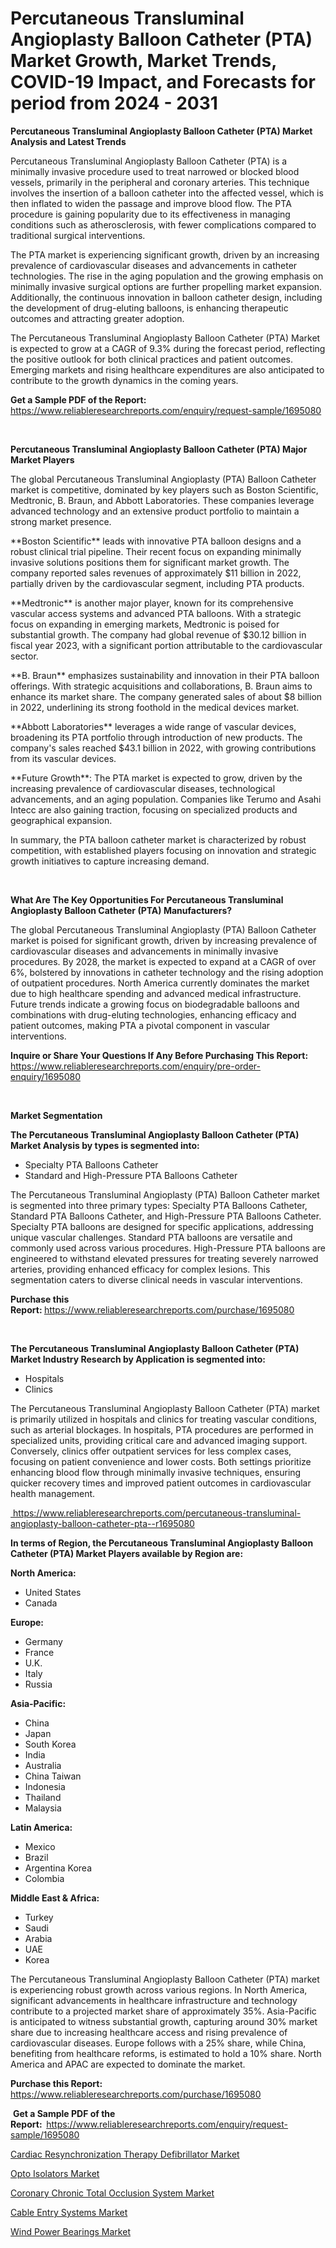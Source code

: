 <p><h1>Percutaneous Transluminal Angioplasty Balloon Catheter (PTA) Market Growth, Market Trends, COVID-19 Impact, and Forecasts for period from 2024 - 2031</h1></p><p><strong>Percutaneous Transluminal Angioplasty Balloon Catheter (PTA) Market Analysis and Latest Trends</strong></p>
<p><p>Percutaneous Transluminal Angioplasty Balloon Catheter (PTA) is a minimally invasive procedure used to treat narrowed or blocked blood vessels, primarily in the peripheral and coronary arteries. This technique involves the insertion of a balloon catheter into the affected vessel, which is then inflated to widen the passage and improve blood flow. The PTA procedure is gaining popularity due to its effectiveness in managing conditions such as atherosclerosis, with fewer complications compared to traditional surgical interventions.</p><p>The PTA market is experiencing significant growth, driven by an increasing prevalence of cardiovascular diseases and advancements in catheter technologies. The rise in the aging population and the growing emphasis on minimally invasive surgical options are further propelling market expansion. Additionally, the continuous innovation in balloon catheter design, including the development of drug-eluting balloons, is enhancing therapeutic outcomes and attracting greater adoption.</p><p>The Percutaneous Transluminal Angioplasty Balloon Catheter (PTA) Market is expected to grow at a CAGR of 9.3% during the forecast period, reflecting the positive outlook for both clinical practices and patient outcomes. Emerging markets and rising healthcare expenditures are also anticipated to contribute to the growth dynamics in the coming years.</p></p>
<p><strong>Get a Sample PDF of the Report:&nbsp;</strong> <a href="https://www.reliableresearchreports.com/enquiry/request-sample/1695080?utm_campaign=38&utm_medium=2&utm_source=Github&utm_content=ia&utm_term=07102024&utm_id=percutaneous-transluminal-angioplasty-balloon-catheter-pta">https://www.reliableresearchreports.com/enquiry/request-sample/1695080</a></p>
<p>&nbsp;</p>
<p><strong>Percutaneous Transluminal Angioplasty Balloon Catheter (PTA) Major Market Players</strong></p>
<p><p>The global Percutaneous Transluminal Angioplasty (PTA) Balloon Catheter market is competitive, dominated by key players such as Boston Scientific, Medtronic, B. Braun, and Abbott Laboratories. These companies leverage advanced technology and an extensive product portfolio to maintain a strong market presence.</p><p>**Boston Scientific** leads with innovative PTA balloon designs and a robust clinical trial pipeline. Their recent focus on expanding minimally invasive solutions positions them for significant market growth. The company reported sales revenues of approximately $11 billion in 2022, partially driven by the cardiovascular segment, including PTA products.</p><p>**Medtronic** is another major player, known for its comprehensive vascular access systems and advanced PTA balloons. With a strategic focus on expanding in emerging markets, Medtronic is poised for substantial growth. The company had global revenue of $30.12 billion in fiscal year 2023, with a significant portion attributable to the cardiovascular sector.</p><p>**B. Braun** emphasizes sustainability and innovation in their PTA balloon offerings. With strategic acquisitions and collaborations, B. Braun aims to enhance its market share. The company generated sales of about $8 billion in 2022, underlining its strong foothold in the medical devices market.</p><p>**Abbott Laboratories** leverages a wide range of vascular devices, broadening its PTA portfolio through introduction of new products. The company's sales reached $43.1 billion in 2022, with growing contributions from its vascular devices.</p><p>**Future Growth**: The PTA market is expected to grow, driven by the increasing prevalence of cardiovascular diseases, technological advancements, and an aging population. Companies like Terumo and Asahi Intecc are also gaining traction, focusing on specialized products and geographical expansion.</p><p>In summary, the PTA balloon catheter market is characterized by robust competition, with established players focusing on innovation and strategic growth initiatives to capture increasing demand.</p></p>
<p>&nbsp;</p>
<p><strong>What Are The Key Opportunities For Percutaneous Transluminal Angioplasty Balloon Catheter (PTA) Manufacturers?</strong></p>
<p><p>The global Percutaneous Transluminal Angioplasty (PTA) Balloon Catheter market is poised for significant growth, driven by increasing prevalence of cardiovascular diseases and advancements in minimally invasive procedures. By 2028, the market is expected to expand at a CAGR of over 6%, bolstered by innovations in catheter technology and the rising adoption of outpatient procedures. North America currently dominates the market due to high healthcare spending and advanced medical infrastructure. Future trends indicate a growing focus on biodegradable balloons and combinations with drug-eluting technologies, enhancing efficacy and patient outcomes, making PTA a pivotal component in vascular interventions.</p></p>
<p><strong>Inquire or Share Your Questions If Any Before Purchasing This Report:</strong> <a href="https://www.reliableresearchreports.com/enquiry/pre-order-enquiry/1695080?utm_campaign=38&utm_medium=2&utm_source=Github&utm_content=ia&utm_term=07102024&utm_id=percutaneous-transluminal-angioplasty-balloon-catheter-pta">https://www.reliableresearchreports.com/enquiry/pre-order-enquiry/1695080</a></p>
<p>&nbsp;</p>
<p><strong>Market Segmentation</strong></p>
<p><strong>The Percutaneous Transluminal Angioplasty Balloon Catheter (PTA) Market Analysis by types is segmented into:</strong></p>
<p><ul><li>Specialty PTA Balloons Catheter</li><li>Standard and High-Pressure PTA Balloons Catheter</li></ul></p>
<p><p>The Percutaneous Transluminal Angioplasty (PTA) Balloon Catheter market is segmented into three primary types: Specialty PTA Balloons Catheter, Standard PTA Balloons Catheter, and High-Pressure PTA Balloons Catheter. Specialty PTA balloons are designed for specific applications, addressing unique vascular challenges. Standard PTA balloons are versatile and commonly used across various procedures. High-Pressure PTA balloons are engineered to withstand elevated pressures for treating severely narrowed arteries, providing enhanced efficacy for complex lesions. This segmentation caters to diverse clinical needs in vascular interventions.</p></p>
<p><strong>Purchase this Report:&nbsp;</strong><a href="https://www.reliableresearchreports.com/purchase/1695080?utm_campaign=38&utm_medium=2&utm_source=Github&utm_content=ia&utm_term=07102024&utm_id=percutaneous-transluminal-angioplasty-balloon-catheter-pta">https://www.reliableresearchreports.com/purchase/1695080</a></p>
<p>&nbsp;</p>
<p><strong>The Percutaneous Transluminal Angioplasty Balloon Catheter (PTA) Market Industry Research by Application is segmented into:</strong></p>
<p><ul><li>Hospitals</li><li>Clinics</li></ul></p>
<p><p>The Percutaneous Transluminal Angioplasty Balloon Catheter (PTA) market is primarily utilized in hospitals and clinics for treating vascular conditions, such as arterial blockages. In hospitals, PTA procedures are performed in specialized units, providing critical care and advanced imaging support. Conversely, clinics offer outpatient services for less complex cases, focusing on patient convenience and lower costs. Both settings prioritize enhancing blood flow through minimally invasive techniques, ensuring quicker recovery times and improved patient outcomes in cardiovascular health management.</p></p>
<p><a href="https://www.reliableresearchreports.com/percutaneous-transluminal-angioplasty-balloon-catheter-pta--r1695080?utm_campaign=38&utm_medium=2&utm_source=Github&utm_content=ia&utm_term=07102024&utm_id=percutaneous-transluminal-angioplasty-balloon-catheter-pta">&nbsp;https://www.reliableresearchreports.com/percutaneous-transluminal-angioplasty-balloon-catheter-pta--r1695080</a></p>
<p><strong>In terms of Region, the Percutaneous Transluminal Angioplasty Balloon Catheter (PTA) Market Players available by Region are:</strong></p>
<p>
    <p> <strong> North America: </strong>
        <ul>
            <li>United States</li>
            <li>Canada</li>
        </ul>
        </p> 
    <p> <strong> Europe: </strong>
        <ul>
            <li>Germany</li>
            <li>France</li>
            <li>U.K.</li>
            <li>Italy</li>
            <li>Russia</li>
        </ul>
        </p> 
    <p> <strong> Asia-Pacific: </strong>
        <ul>
            <li>China</li>
            <li>Japan</li>
            <li>South Korea</li>
            <li>India</li>
            <li>Australia</li>
            <li>China Taiwan</li>
            <li>Indonesia</li>
            <li>Thailand</li>
            <li>Malaysia</li>
        </ul>
        </p> 
    <p> <strong> Latin America: </strong>
        <ul>
            <li>Mexico</li>
            <li>Brazil</li>
            <li>Argentina Korea</li>
            <li>Colombia</li>
        </ul>
        </p> 
    <p> <strong> Middle East & Africa: </strong>
        <ul>
            <li>Turkey</li>
            <li>Saudi</li>
            <li>Arabia</li>
            <li>UAE</li>
            <li>Korea</li>
        </ul>
    </p>
    </p>
<p><p>The Percutaneous Transluminal Angioplasty Balloon Catheter (PTA) market is experiencing robust growth across various regions. In North America, significant advancements in healthcare infrastructure and technology contribute to a projected market share of approximately 35%. Asia-Pacific is anticipated to witness substantial growth, capturing around 30% market share due to increasing healthcare access and rising prevalence of cardiovascular diseases. Europe follows with a 25% share, while China, benefiting from healthcare reforms, is estimated to hold a 10% share. North America and APAC are expected to dominate the market.</p></p>
<p><strong>Purchase this Report: </strong><a href="https://www.reliableresearchreports.com/purchase/1695080?utm_campaign=38&utm_medium=2&utm_source=Github&utm_content=ia&utm_term=07102024&utm_id=percutaneous-transluminal-angioplasty-balloon-catheter-pta">https://www.reliableresearchreports.com/purchase/1695080</a></p>
<p>&nbsp;<strong>Get a Sample PDF of the Report:&nbsp;&nbsp;</strong><a href="https://www.reliableresearchreports.com/enquiry/request-sample/1695080?utm_campaign=38&utm_medium=2&utm_source=Github&utm_content=ia&utm_term=07102024&utm_id=percutaneous-transluminal-angioplasty-balloon-catheter-pta">https://www.reliableresearchreports.com/enquiry/request-sample/1695080</a></p>
<p><strong></strong></p>
<p><p><a href="https://github.com/KejsiLoshi121/Market-Research-Report-List-1/blob/main/cardiac-resynchronization-therapy-defibrillator-market.md?utm_campaign=38&utm_medium=2&utm_source=Github&utm_content=ia&utm_term=07102024&utm_id=percutaneous-transluminal-angioplasty-balloon-catheter-pta">Cardiac Resynchronization Therapy Defibrillator Market</a></p><p><a href="https://www.linkedin.com/pulse/opto-isolators-market-outlook-forecast-from-2024-2031-incite-sight-tsrfe?utm_campaign=38&utm_medium=2&utm_source=Github&utm_content=ia&utm_term=07102024&utm_id=percutaneous-transluminal-angioplasty-balloon-catheter-pta">Opto Isolators Market</a></p><p><a href="https://github.com/tacitam515l/Market-Research-Report-List-1/blob/main/coronary-chronic-total-occlusion-system-market.md?utm_campaign=38&utm_medium=2&utm_source=Github&utm_content=ia&utm_term=07102024&utm_id=percutaneous-transluminal-angioplasty-balloon-catheter-pta">Coronary Chronic Total Occlusion System Market</a></p><p><a href="https://issuu.com/reportprime-2/docs/cable-entry-systems-market-size-203_e25cd171616e36?utm_campaign=38&utm_medium=2&utm_source=Github&utm_content=ia&utm_term=07102024&utm_id=percutaneous-transluminal-angioplasty-balloon-catheter-pta">Cable Entry Systems Market</a></p><p><a href="https://issuu.com/reportprime-2/docs/wind-power-bearings-market-size-203_824afe8996a73e?utm_campaign=38&utm_medium=2&utm_source=Github&utm_content=ia&utm_term=07102024&utm_id=percutaneous-transluminal-angioplasty-balloon-catheter-pta">Wind Power Bearings Market</a></p></p>